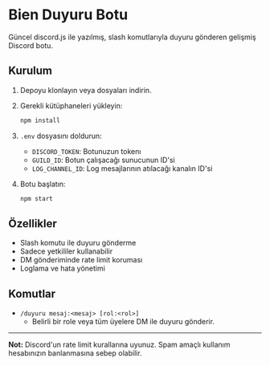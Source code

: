 # Bien Duyuru Botu

Güncel discord.js ile yazılmış, slash komutlarıyla duyuru gönderen gelişmiş Discord botu.

## Kurulum

1. Depoyu klonlayın veya dosyaları indirin.
2. Gerekli kütüphaneleri yükleyin:
   ```bash
   npm install
   ```
3. `.env` dosyasını doldurun:
   - `DISCORD_TOKEN`: Botunuzun tokenı
   - `GUILD_ID`: Botun çalışacağı sunucunun ID'si
   - `LOG_CHANNEL_ID`: Log mesajlarının atılacağı kanalın ID'si

4. Botu başlatın:
   ```bash
   npm start
   ```

## Özellikler
- Slash komutu ile duyuru gönderme
- Sadece yetkililer kullanabilir
- DM gönderiminde rate limit koruması
- Loglama ve hata yönetimi

## Komutlar

- `/duyuru mesaj:<mesaj> [rol:<rol>]`
  - Belirli bir role veya tüm üyelere DM ile duyuru gönderir.

---

**Not:** Discord'un rate limit kurallarına uyunuz. Spam amaçlı kullanım hesabınızın banlanmasına sebep olabilir. 